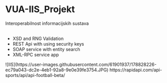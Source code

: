 # VUA-IIS_Projekt
 Interoperabilnost informacijskih sustava</br></br>
   <ul>
    <li>XSD and RNG Validation</li>
    <li>REST Api with using security keys</li>
    <li>SOAP service with entity search</li>
    <li>XML-RPC service app</li>
   </ul>
![IIS](https://user-images.githubusercontent.com/61901937/178828226-ec79a043-dc2e-4eb1-92a8-9e0e39fe3754.JPG)
https://rapidapi.com/api-sports/api/api-football-beta/
